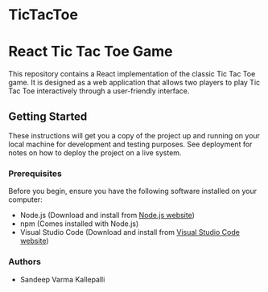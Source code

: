 # TicTacToe
# React Tic Tac Toe Game

This repository contains a React implementation of the classic Tic Tac Toe game. It is designed as a web application that allows two players to play Tic Tac Toe interactively through a user-friendly interface.

## Getting Started

These instructions will get you a copy of the project up and running on your local machine for development and testing purposes. See deployment for notes on how to deploy the project on a live system.

### Prerequisites

Before you begin, ensure you have the following software installed on your computer:

- Node.js (Download and install from [Node.js website](https://nodejs.org/))
- npm (Comes installed with Node.js)
- Visual Studio Code (Download and install from [Visual Studio Code website](https://code.visualstudio.com/))

### Authors

- Sandeep Varma Kallepalli




